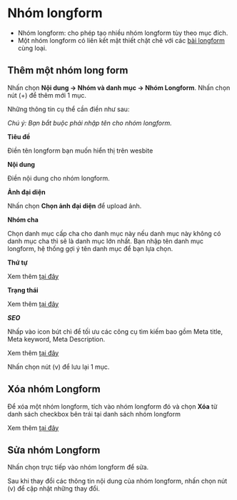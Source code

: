
# Nhóm longform

- Nhóm longform: cho phép tạo nhiều nhóm longform tùy theo mục đích.
- Một nhóm longform có liên kết mật thiết chặt chẽ với các [bài longform](https://mkmate.osd.vn/docs/catalog/gridpage) cùng loại.

## Thêm một nhóm long form

Nhấn chọn **Nội dung -> Nhóm và danh mục -> Nhóm Longform**. Nhấn chọn nút (+) để thêm mới 1 mục.

Những thông tin cụ thể cần điền như sau:

_Chú ý: Bạn bắt buộc phải nhập tên cho nhóm longform._

**Tiêu đề**

Điền tên longform bạn muốn hiển thị trên wesbite

**Nội dung**

Điền nội dung cho nhóm longform.

**Ảnh đại diện**

Nhấn chọn **Chọn ảnh đại diện** để upload ảnh.

**Nhóm cha**

Chọn danh mục cấp cha cho danh mục này nếu danh mục này không có danh mục cha thì sẽ là danh mục lớn nhất. Bạn nhập tên danh mục longform, hệ thống gợi ý tên danh mục để bạn lựa chọn.

**Thứ tự**

Xem thêm [tại đây](https://mkmate.osd.vn/docs/common/logic/#th%E1%BB%A9-t%E1%BB%B1-s%E1%BA%AFp-x%E1%BA%BFp-l%C3%A0-s%E1%BB%91-ch%E1%BB%89-%C4%91%E1%BB%8Bnh)

**Trạng thái**

Xem thêm [tại đây](https://mkmate.osd.vn/docs/common/logic/#tr%E1%BA%A1ng-th%C3%A1i)

**_SEO_**

Nhấp vào icon bút chì để tối ưu các công cụ tìm kiếm bao gồm Meta title, Meta keyword, Meta Description.

Xem thêm [tại đây](https://mkmate.osd.vn/docs/seo/serp)

Nhấn chọn nút (v) để lưu lại 1 mục.

## Xóa nhóm Longform

Để xóa một nhóm longform, tích vào nhóm longform đó và chọn **Xóa** từ danh sách checkbox bên trái tại danh sách nhóm longform

Xem thêm [tại đây](https://mkmate.osd.vn/docs/common/logic#x%C3%B3a-c%C3%A1c-m%E1%BB%A5c-c%C3%A1c-th%C3%A0nh-ph%E1%BA%A7n-th%C3%B4ng-tin)

## Sửa nhóm Longform

Nhấn chọn trực tiếp vào nhóm longform để sửa.

Sau khi thay đổi các thông tin nội dung của nhóm longform, nhấn chọn nút (v) để cập nhật những thay đổi.
